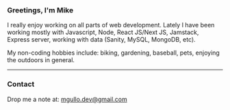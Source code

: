 ### Greetings, I'm Mike

I really enjoy working on all parts of web development. Lately I have been working mostly with Javascript, Node, React JS/Next JS, Jamstack, Express server, working with data (Sanity, MySQL, MongoDB, etc).

My non-coding hobbies include: biking, gardening, baseball, pets, enjoying the outdoors in general.

---

### Contact

Drop me a note at: <mgullo.dev@gmail.com>
